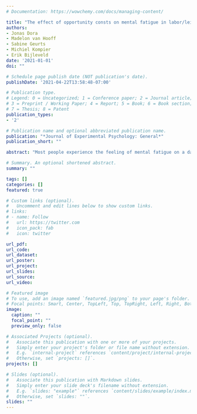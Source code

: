 ```yaml
---
# Documentation: https://wowchemy.com/docs/managing-content/

title: "The effect of opportunity consts on mental fatigue in labor/leisure tradeoffs"
authors: 
- Jonas Dora
- Madelon van Hooff
- Sabine Geurts
- Michiel Kompier
- Erik Bijleveld
date: '2021-01-01'
doi: ""

# Schedule page publish date (NOT publication's date).
publishDate: '2021-04-22T13:58:48-07:00'

# Publication type.
# Legend: 0 = Uncategorized; 1 = Conference paper; 2 = Journal article;
# 3 = Preprint / Working Paper; 4 = Report; 5 = Book; 6 = Book section;
# 7 = Thesis; 8 = Patent
publication_types: 
- '2'

# Publication name and optional abbreviated publication name.
publication: "*Journal of Experimental Psychology: General*"
publication_short: ""

abstract: "Most people experience the feeling of mental fatigue on a daily basis. Previous research shows that mental fatigue impacts information processing and decision making. However, the proximal causes of mental fatigue are not yet well understood. In this research, we test the opportunity cost model of mental fatigue, which proposes that people become more fatigued when the next-best alternative to the current task is higher in value. In four preregistered experiments (total N = 430), participants repeatedly reported their current level of fatigue and chose to perform a paid labor task vs an unpaid leisure task. In Study 1, all participants were offered the same labor/leisure choice. In Studies 2 and 3, we manipulated the opportunity costs of a labor task by varying the value of an alternative leisure task. In Study 4, we manipulated the opportunity costs of a labor task by varying the value of that labor task. In all studies, we found that people were more likely to choose for leisure as they became more fatigued. In Studies 2–4, we did not find that the manipulated leisure value influenced the amount of fatigue participants experienced nor the likelihood to choose for leisure. However, in exploratory analyses, in all studies, we found that participants who reported to value the leisure task more, got more fatigued during labor and less fatigued during leisure. Collectively, these results provide cautious support for the opportunity cost model, but they also show that cost-benefit analyses relating to labor and leisure tasks are fleeting."

# Summary. An optional shortened abstract.
summary: ""

tags: []
categories: []
featured: true

# Custom links (optional).
#   Uncomment and edit lines below to show custom links.
# links:
# - name: Follow
#   url: https://twitter.com
#   icon_pack: fab
#   icon: twitter

url_pdf:
url_code:
url_dataset:
url_poster:
url_project:
url_slides:
url_source:
url_video:

# Featured image
# To use, add an image named `featured.jpg/png` to your page's folder. 
# Focal points: Smart, Center, TopLeft, Top, TopRight, Left, Right, BottomLeft, Bottom, BottomRight.
image:
  caption: ""
  focal_point: ""
  preview_only: false

# Associated Projects (optional).
#   Associate this publication with one or more of your projects.
#   Simply enter your project's folder or file name without extension.
#   E.g. `internal-project` references `content/project/internal-project/index.md`.
#   Otherwise, set `projects: []`.
projects: []

# Slides (optional).
#   Associate this publication with Markdown slides.
#   Simply enter your slide deck's filename without extension.
#   E.g. `slides: "example"` references `content/slides/example/index.md`.
#   Otherwise, set `slides: ""`.
slides: ""
---
```

